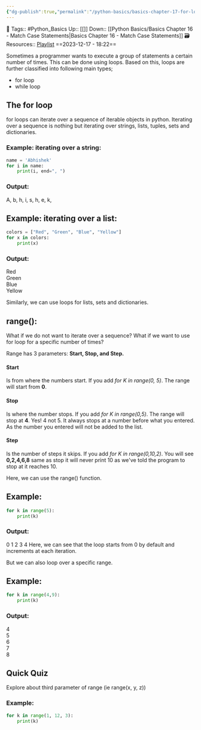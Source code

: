 ```yaml
---
{"dg-publish":true,"permalink":"/python-basics/basics-chapter-17-for-loops/","dgPassFrontmatter":true,"noteIcon":"1","created":"2023-12-17T18:21:59.877+05:30","updated":"2023-12-17T18:43:00.397+05:30"}
---
```


🧶 Tags:: #Python_Basics 
Up:: [[]]
Down:: [[Python Basics/Basics Chapter 16 - Match Case Statements\|Basics Chapter 16 - Match Case Statements]]
🗃 Resources:: [Playlist](https://www.youtube.com/playlist?list=PLu0W_9lII9agwh1XjRt242xIpHhPT2llg)
==2023-12-17 - 18:22==

Sometimes a programmer wants to execute a group of statements a certain number of times. This can be done using loops. Based on this, loops are further classified into following main types;
- for loop
- while loop

## The for loop
for loops can iterate over a sequence of iterable objects in python. Iterating over a sequence is nothing but iterating over strings, lists, tuples, sets and dictionaries.

### Example: iterating over a string:
```python
name = 'Abhishek'
for i in name:
	print(i, end=", ")
```

### Output:
A, b, h, i, s, h, e, k,

## Example: iterating over a list:
```python
colors = ["Red", "Green", "Blue", "Yellow"]
for x in colors:
	print(x)
```

### Output:
Red  
Green  
Blue  
Yellow

Similarly, we can use loops for lists, sets and dictionaries.

## range():
What if we do not want to iterate over a sequence? What if we want to use for loop for a specific number of times?

Range has 3 parameters: **Start, Stop, and Step.**

#### Start
Is from where the numbers start. If you add *for K in range(0, 5)*. The range will start from **0**.
#### Stop
Is where the number stops. If you add *for K in range(0,5)*. The range will stop at **4**. Yes! 4 not 5. It always stops at a number before what you entered. As the number you entered will not be added to the list.

#### Step
Is the number of steps it skips. If you add *for K in range(0,10,2)*. You will see **0,2,4,6,8** same as stop it will never print 10 as we've told the program to stop at it reaches 10.

Here, we can use the range() function.
## Example:
```python
for k in range(5):
	print(k)
```

### Output:
0 
1 
2 
3 
4 
Here, we can see that the loop starts from 0 by default and increments at each iteration.

But we can also loop over a specific range.

## Example:
```python
for k in range(4,9):
	print(k)
```

### Output:
4  
5  
6  
7  
8

## Quick Quiz
Explore about third parameter of range (ie range(x, y, z))

### Example:
```python
for k in range(1, 12, 3):
	print(k)
```